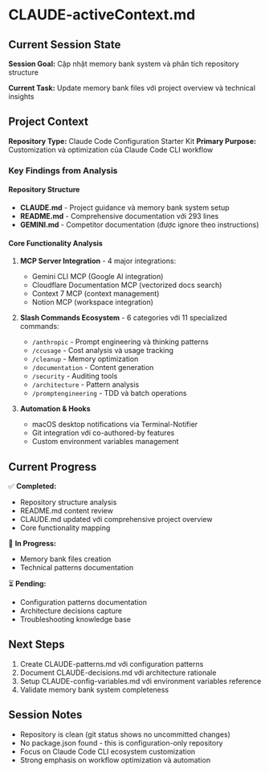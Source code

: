 # CLAUDE-activeContext.md

## Current Session State

**Session Goal:** Cập nhật memory bank system và phân tích repository structure

**Current Task:** Update memory bank files với project overview và technical insights

## Project Context

**Repository Type:** Claude Code Configuration Starter Kit
**Primary Purpose:** Customization và optimization của Claude Code CLI workflow

### Key Findings from Analysis

#### Repository Structure 
- **CLAUDE.md** - Project guidance và memory bank system setup
- **README.md** - Comprehensive documentation với 293 lines
- **GEMINI.md** - Competitor documentation (được ignore theo instructions)

#### Core Functionality Analysis
1. **MCP Server Integration** - 4 major integrations:
   - Gemini CLI MCP (Google AI integration)
   - Cloudflare Documentation MCP (vectorized docs search)
   - Context 7 MCP (context management)
   - Notion MCP (workspace integration)

2. **Slash Commands Ecosystem** - 6 categories với 11 specialized commands:
   - `/anthropic` - Prompt engineering và thinking patterns
   - `/ccusage` - Cost analysis và usage tracking
   - `/cleanup` - Memory optimization
   - `/documentation` - Content generation
   - `/security` - Auditing tools
   - `/architecture` - Pattern analysis
   - `/promptengineering` - TDD và batch operations

3. **Automation & Hooks**
   - macOS desktop notifications via Terminal-Notifier
   - Git integration với co-authored-by features
   - Custom environment variables management

## Current Progress

✅ **Completed:**
- Repository structure analysis
- README.md content review  
- CLAUDE.md updated với comprehensive project overview
- Core functionality mapping

🔄 **In Progress:**
- Memory bank files creation
- Technical patterns documentation

⏳ **Pending:**
- Configuration patterns documentation
- Architecture decisions capture
- Troubleshooting knowledge base

## Next Steps

1. Create CLAUDE-patterns.md với configuration patterns
2. Document CLAUDE-decisions.md với architecture rationale  
3. Setup CLAUDE-config-variables.md với environment variables reference
4. Validate memory bank system completeness

## Session Notes

- Repository is clean (git status shows no uncommitted changes)
- No package.json found - this is configuration-only repository
- Focus on Claude Code CLI ecosystem customization
- Strong emphasis on workflow optimization và automation